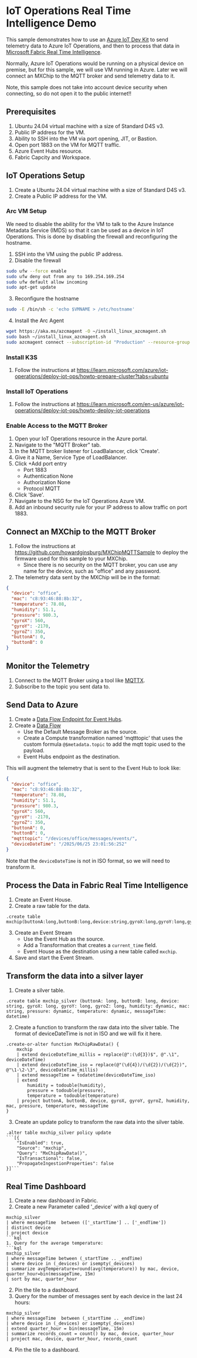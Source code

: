 # IoT Operations Real Time Intelligence Demo

This sample demonstrates how to use an [Azure IoT Dev Kit](https://microsoft.github.io/azure-iot-developer-kit/) to send telemetry data to Azure IoT Operations, and then to process that data in [Microsoft Fabric Real Time Intelligence](https://learn.microsoft.com/en-us/fabric/real-time-intelligence/overview). 

Normally, Azure IoT Operations would be running on a physical device on premise, but for this sample, we will use VM running in Azure.
Later we will connect an MXChip to the MQTT broker and send telemetry data to it.

Note, this sample does not take into account device security when connecting, so do not open it to the public internet!!

## Prerequisites

1. Ubuntu 24.04 virtual machine with a size of Standard D4S v3.
1. Public IP address for the VM.
1. Ability to SSH into the VM via port opening, JIT, or Bastion.
1. Open port 1883 on the VM for MQTT traffic.
1. Azure Event Hubs resource.
1. Fabric Capcity and Workspace.

## IoT Operations Setup

1. Create a Ubuntu 24.04 virtual machine with a size of Standard D4S v3.
1. Create a Public IP address for the VM.

### Arc VM Setup

We need to disable the ability for the VM to talk to the Azure Instance Metadata Service (IMDS) so that it can be used as a device in IoT Operations.  This is done by disabling the firewall and reconfiguring the hostname.

1. SSH into the VM using the public IP address.
2. Disable the firewall
```bash
sudo ufw --force enable
sudo ufw deny out from any to 169.254.169.254
sudo ufw default allow incoming
sudo apt-get update
```
3. Reconfigure the hostname
```bash
sudo -E /bin/sh -c 'echo $VMNAME > /etc/hostname'
```
4. Install the Arc Agent
```bash
wget https://aka.ms/azcmagent -O ~/install_linux_azcmagent.sh
sudo bash ~/install_linux_azcmagent.sh
sudo azcmagent connect --subscription-id "Production" --resource-group "HybridServers" --location "eastus2" #Modify the subscription-id, resource-group, and location as needed
```

### Install K3S

1. Follow the instructions at https://learn.microsoft.com/azure/iot-operations/deploy-iot-ops/howto-prepare-cluster?tabs=ubuntu

### Install IoT Operations

1. Follow the instructions at https://learn.microsoft.com/en-us/azure/iot-operations/deploy-iot-ops/howto-deploy-iot-operations

### Enable Access to the MQTT Broker

1. Open your IoT Operations resource in the Azure portal.
2. Navigate to the "MQTT Broker" tab.
3. In the MQTT broker listener for LoadBalancer, click 'Create'.
4. Give it a Name, Service Type of LoadBalancer.
5. Click +Add port entry 
    - Port 1883
    - Authentication None
    - Authorization None 
    - Protocol MQTT
6. Click 'Save'.
7. Navigate to the NSG for the IoT Operations Azure VM.
8. Add an inbound security rule for your IP address to allow traffic on port 1883.

## Connect an MXChip to the MQTT Broker

1. Follow the instructions at https://github.com/howardginsburg/MXChipMQTTSample to deploy the firmware used for this sample to your MXChip.
    - Since there is no security on the MQTT broker, you can use any name for the device, such as "office" and any password.
2. The telemetry data sent by the MXChip will be in the format:
```json
{
  "device": "office",
  "mac": "c8:93:46:88:8b:32",
  "temperature": 78.08,
  "humidity": 51.1,
  "pressure": 980.3,
  "gyroX": 560,
  "gyroY": -2170,
  "gyroZ": 350,
  "buttonA": 0,
  "buttonB": 0
}
```

## Monitor the Telemetry

1. Connect to the MQTT Broker using a tool like [MQTTX](https://mqttx.app/).
2. Subscribe to the topic you sent data to.

## Send Data to Azure

1. Create a [Data Flow Endpoint for Event Hubs](https://learn.microsoft.com/en-us/azure/iot-operations/connect-to-cloud/howto-configure-kafka-endpoint?tabs=portal).
2. Create a [Data Flow](https://learn.microsoft.com/en-us/azure/iot-operations/connect-to-cloud/howto-configure-kafka-endpoint?tabs=portal)
    - Use the Default Message Broker as the source.
    - Create a Compute transformation named 'mqtttopic' that uses the custom formula `@$metadata.topic` to add the mqtt topic used to the payload.
    - Event Hubs endpoint as the destination.

This will augment the telemetry that is sent to the Event Hub to look like:
```json
{
  "device": "office",
  "mac": "c8:93:46:88:8b:32",
  "temperature": 78.08,
  "humidity": 51.1,
  "pressure": 980.3,
  "gyroX": 560,
  "gyroY": -2170,
  "gyroZ": 350,
  "buttonA": 0,
  "buttonB": 0,
  "mqtttopic": "/devices/office/messages/events/",
  "deviceDateTime": "/2025/06/25 23:01:56:252"
}
```
Note that the `deviceDateTime` is not in ISO format, so we will need to transform it.

## Process the Data in Fabric Real Time Intelligence

1. Create an Event House.
2. Create a raw table for the data.
```kql
.create table mxchip(buttonA:long,buttonB:long,device:string,gyroX:long,gyroY:long,gyroZ:long,humidity:dynamic,mac:string,mqtttopic:string,pressure:dynamic,temperature:dynamic,EventProcessedUtcTime:datetime,PartitionId:long,EventEnqueuedUtcTime:datetime,current_time:datetime,deviceDateTime:string)
```
3. Create an Event Stream
    - Use the Event Hub as the source.
    - Add a Transformation that creates a `current_time` field.
    - Event House as the destination using a new table called `mxchip`.
4. Save and start the Event Stream.

## Transform the data into a silver layer

1. Create a silver table.
```kql
.create table mxchip_silver (buttonA: long, buttonB: long, device: string, gyroX: long, gyroY: long, gyroZ: long, humidity: dynamic, mac: string, pressure: dynamic, temperature: dynamic, messageTime: datetime)
```
2. Create a function to transform the raw data into the silver table.  The format of deviceDateTime is not in ISO and we will fix it here.
```kql
.create-or-alter function MxChipRawData() {
    mxchip 
    | extend deviceDateTime_millis = replace(@":(\d{3})$", @".\1", deviceDateTime) 
    | extend deviceDateTime_iso = replace(@"(\d{4})/(\d{2})/(\d{2})", @"\1-\2-\3", deviceDateTime_millis)
    | extend messageTime = todatetime(deviceDateTime_iso)
    | extend 
        humidity = todouble(humidity),
        pressure = todouble(pressure),
        temperature = todouble(temperature)
    | project buttonA, buttonB, device, gyroX, gyroY, gyroZ, humidity, mac, pressure, temperature, messageTime
}
```
3. Create an update policy to transform the raw data into the silver table.
```kql
.alter table mxchip_silver policy update 
```[{
    "IsEnabled": true,
    "Source": "mxchip",
    "Query": "MxChipRawData()",
    "IsTransactional": false,
    "PropagateIngestionProperties": false
}]```
```


## Real Time Dashboard

1. Create a new dashboard in Fabric.
2. Create a new Parameter called '_device' with a kql query of
```kql
mxchip_silver
| where messageTime  between (['_startTime'] .. ['_endTime'])
| distinct device
| project device
```kql
1. Query for the average temperature:
```kql
mxchip_silver
| where messageTime between (_startTime .. _endTime)
| where device in (_devices) or isempty(_devices)
| summarize avgTemperature=round(avg(temperature)) by mac, device, quarter_hour=bin(messageTime, 15m)
| sort by mac, quarter_hour
```
2. Pin the tile to a dashboard.
3. Query for the number of messages sent by each device in the last 24 hours:
```kql
mxchip_silver
| where messageTime  between (_startTime .. _endTime)
| where device in (_devices) or isempty(_devices)
| extend quarter_hour = bin(messageTime, 15m)
| summarize records_count = count() by mac, device, quarter_hour
| project mac, device, quarter_hour, records_count
```
4. Pin the tile to a dashboard.
